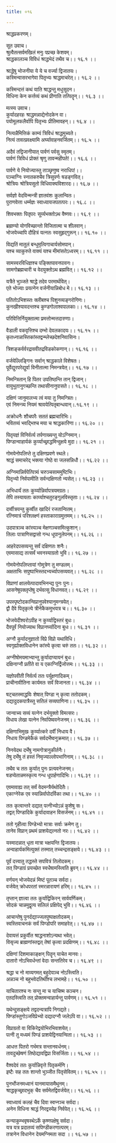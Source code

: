 ```yaml
---
title: ०१६

---
```

श्राद्धप्रकरणम्।  
  
सूत उवाच।  
श्रुत्वैतत्सर्वमखिलं मनुः पप्रच्छ केशवम्।  
श्राद्धकालञ्च विविधं श्राद्धभेदं तथैव च।। १६.१ ।।  
  
श्राद्धेषु भोजनीया ये ये च वर्ज्या द्विजातयः।  
कस्मिन्वासरभागेवा पितृभ्यः श्राद्धमाचरेत्।। १६.२ ।।  
  
कस्मिन्दत्तं कथं याति श्राद्धन्तु मधुसूदन।  
विधिना केन कर्त्तव्यं कथं प्रीणाति तत्पितॄन्।। १६.३ ।।  
  
मत्स्य उवाच।  
कुर्यादहरहः श्राद्धमन्नाद्येनोदकेन वा।  
पयोमूलफलैर्वापि पितृभ्यः प्रीतिमावहन्।। १६.४ ।।  
  
नित्यन्नैमित्तिकं काम्यं त्रिविधं श्राद्धमुच्यते।  
नित्यं तावत्प्रवक्ष्यामि अर्घ्यावाहनवर्जितम्।। १६.५ ।।  
  
अदैवं तद्विजानीयात् पार्वणं पर्वसु स्मृतम्।  
पार्वणं त्रिविधं प्रोक्तं श्रृणु तावन्महीपते!।। १६.६ ।।  
  
पार्वणे ये नियोज्यास्तु ताञ्छृणुष्व नराधिप!।।  
पञ्चाग्निः स्नातकश्चैव त्रिसुपर्णः षडङ्गवित्।  
श्रोत्रियः श्रोत्रियसुतो विधिवाक्यविशारदः।। १६.७ ।।  
  
सर्वज्ञो वेदविन्मन्त्री ज्ञातवंशः कुलान्वितः।  
पुराणवेत्ता धर्म्मज्ञः स्वाध्यायजपतत्परः।। १६.८ ।।  
  
शिवभक्तः पितृपरः सूर्य्यभक्तोऽथ वैष्णवः।। १६.९ ।।  
  
ब्रह्मण्यो योगविच्छान्तो विजितात्मा च शीलवान्।  
भोजयेच्चापि दौहित्रं यत्नतः स्वसुहृद्‌गुरून्।। १६.१० ।।  
  
विद्यतिं मातुलं बन्धुमृत्विगाचार्यसोमपान्।  
यश्च व्याकुरुते वाक्यं यश्च मीमांसतेऽध्वरम्।। १६.११ ।।  
  
सामस्वरविधिज्ञश्च पङ्क्तिपावनपावनः।  
सामगोब्रह्मचारी च वेदयुक्तोऽथ ब्रह्मवित्।। १६.१२ ।।  
  
यत्रैते भुञ्जते श्राद्धे तदेव परमार्थवित्।  
एते भोज्याः प्रयत्नेन वर्जनीयान्निबोध मे।। १६.१३ ।।  
  
पतितोऽभिशस्तः क्लीबश्च पिशुनव्यङ्गरोगिणः।  
कुनखीश्यावदन्तश्च कुण्डगोलाश्वपालकाः।। १६.१४ ।।  
  
परिवित्तिर्नियुक्तात्मा प्रमत्तोन्मत्तदारुणाः।  
  
वैडाली वकवृत्तिश्च दम्भो देवलकादयः।। १६.१५ ।।  
कृतध्नान्नास्तिकांस्तद्वन्म्लेच्छदेशनिवासिनः।  
  
त्रिशङ्कर्वर्वरद्राववीतद्रविडकोकणान्।। १६.१६ ।।  
  
वर्जयेल्लिङ्गिनः सर्वान् श्राद्धकाले विशेषतः।  
पूर्वेद्युरपरेद्युर्वा विनीतात्मा निमन्त्रयेत्।। १६.१७ ।।  
  
निमन्त्रितान् हि पितर उपतिष्ठन्ति तान् द्विजान्।  
वायुभूतानुगच्छन्ति तथासीनानुपासते।। १६.१८ ।।  
  
दक्षिणं जानुमालभ्य त्वं मया तु निमन्त्रितः।  
एवं निमन्त्र्य नियमं श्रावयेत्पितृबान्धवान्।.१६.१९ ।।  
  
अक्रोधनैः शौचपरैः सततं ब्रह्मचारिभिः।  
भवितव्यं भवद्भिश्च मया च श्राद्धकारिणा।। १६.२० ।।  
  
पितृयज्ञं विनिर्वर्त्य तर्पणाख्यन्तु योऽग्निमान्।  
पिण्डान्वाहार्यकं कुर्य्याच्छ्राद्धमिन्दुक्षये मुदा।। १६.२१ ।।  
  
गोमयेनोपलिप्ते तु दक्षिणप्रवणे स्थले।  
श्राद्धं समाचरेद् भक्त्या गोष्ठे वा जलसन्निधौ।। १६.२२ ।।  
  
अग्निमान्निर्वपेत्पित्र्यं चरुञ्चसाममुष्टिभिः।  
पितृभ्यो निर्वपामीति सर्वन्दक्षिणतो न्यसेत्।। १६.२३ ।।  
  
अभिधार्यं ततः कुर्य्यान्निर्वापत्रयमग्रतः।  
तेपि तस्यायताः कार्य्याश्चतुरङ्गुलविस्तृताः।। १६.२४ ।।  
  
दर्व्वीत्रयन्तु कुर्व्वीत खादिरं रजतान्वितम्।  
रत्निमात्रं परिश्लक्ष्णं हस्ताकाराग्रमुत्तमम्।। १६.२५ ।।  
  
उदपात्रञ्च कांस्यञ्च मेक्षणञ्चसमित्कुशान्।  
तिलाः पात्राणिसद्वासो गन्ध धूपानुलेपनम्।। १६.२६ ।।  
  
आहरेदपसव्यन्तु सर्वं दक्षिणतः शनैः।  
एवमासाद्य तत्सर्वं भवनस्याग्रतो भुवि।। १६.२७ ।।  
  
गोमयेनोपलिप्तायां गोमूत्रेण तु मण्डलम्।  
अक्षताभिः सपुष्पाभिस्तदभ्यर्च्यापसव्यवत्।। १६.२८ ।।  
  
विप्राणां क्षालयेत्पादावभिनन्द्य पुनः पुनः।  
आसनेषूपक्लृप्तेषु दर्भवत्सु विधानवत्।। १६.२९ ।।  
  
उपस्पृष्टोदकान्विप्रानुपवेश्यानुमन्त्रयेत्।  
द्वौ दैवे पितृकृत्ये त्रीनेकैकमुभयत्र च।। १६.३० ।।  
  
भोजयेदीश्वरोऽपीह न कुर्य्याद्विस्तरं बुधः।  
दैवपूर्वं नियोज्याथ विप्रानर्घ्यादिना बुधः।। १६.३१ ।।  
  
अग्नौ कुर्यादनुज्ञातो विप्रे विप्रो यथाविधि।  
स्वगृह्योक्तविधानेन कांस्ये कृत्वा चरुं ततः।। १६.३२ ।।  
  
अग्नीषोमयमाभ्यान्तु कुर्यादाप्यायनं बुधः।  
दक्षिनाग्नौ प्रतीते वा य एकाग्निर्द्विजोत्तमः।। १६.३३ ।।  
  
यज्ञोपवीती निर्वर्त्य ततः पर्युक्षणादिकम्।  
प्राचीनावीतिना कार्यमतः सर्वं विजानता।। १६.३४ ।।  
  
षट्‌चतस्माद्धविः शेषात्‌ पिण्डा न्‌ कृत्वा ततोदकम्।  
दद्यादुदकपात्रैस्तु सतिलं सव्यपाणिना।। १६.३५ ।।  
  
जान्वाच्य सव्यं यत्नेन दर्भयुक्तो विमत्सरः।  
विधाय लेखा यत्नेन निर्वापेष्ववनेजनम्।। १६.३६ ।।  
  
दक्षिणाभिमुखः कुर्य्यात्करे दर्वीं निधाय वै।  
निधाय पिण्डमेकैकं सर्वदर्भेष्वनुक्रमात्।। १६.३७ ।।  
  
निनयेदथ दर्भेषु नामगोत्रानुकीर्तनैः।  
तेषु दर्भेषु तं हस्तं निमृज्याल्लोपभागिनाम्।। १६.३८ ।।  
  
तथैव च ततः कुर्यात् पुनः प्रत्यवनेजनम्।  
षडप्येतान्नमस्कृत्य गन्ध धूपार्हणादिभिः।। १६.३९ ।।  
  
एवमावाह्य तत्‌ सर्वं वेदमन्त्रैर्यथोदितैः।  
एकाग्नेरेक एव स्यान्निर्वापोदर्विका तथा।। १६.४० ।।  
  
ततः कृत्वान्तरे दद्यात्‌ पत्नीभ्योऽन्नं कुशेषु सः।  
तद्वत्‌ पिण्डादिके कुर्यादावाहन विसर्जनम्।। १६.४१ ।।  
  
ततो गृहीत्वा पिण्डेभ्यो मात्राः सर्वाः क्रमेण तु।  
तानेव विप्रान्‌ प्रथमं प्राशयेद्यत्नतो नरः।। १६.४२ ।।  
  
यस्मादन्नात् धृता मात्रा भक्षयन्ति द्विजातयः।  
अन्वाहार्यकमित्युक्तं तस्मात् तच्चन्द्रसङ्क्षये।। १६.४३ ।।  
  
पूर्वं दत्त्वातु तद्धस्ते सपवित्रं तिलोदकम्।  
तत्‌ पिण्डाग्रं प्रयच्छेत स्वधैषामस्त्विति ब्रुवन्।। १६.४४ ।।  
  
वर्णयन् भोजयेदन्नं मिष्टं पूतञ्च सर्वदा।  
वर्जयेत् क्रोधपरतां स्मरन्नारायणं हरिम्।। १६.४५ ।।  
  
तृप्तान् ज्ञात्वा ततः कुर्याद्विकिरन् सार्ववर्णिकम्।  
सोदकं चान्नमुद्वृत्य सलिलं प्रक्षिपेद् भुवि।। १६.४६ ।।  
  
आचान्तेषु पुनर्दद्याज्जलपुष्पाक्षतोदकम्।  
स्वस्तिवाचनकं सर्वं पिण्डोपरि समाहरेत्।। १६.४७ ।।  
  
देवायत्तं प्रकुर्वीत श्राद्धनाशोऽन्यथा भवेत्।  
विसृज्य ब्राह्मणांस्तद्वत् तेषां कृत्वा प्रदक्षिणम्।। १६.४८ ।।  
  
दक्षिणां दिशमाकाङ्क्षन् पितॄन् याचेत मानवः।  
दातारो नोऽभिवर्धन्तां वेदाः सन्ततिरेव च।। १६.४९ ।।  
  
श्रद्धा च नो माव्यगमत्‌ बहुदेयञ्च नोऽस्त्विति।  
अन्नञ्च नो बहुभवेदतिथींश्च लभामहे।। १६.५० ।।  
  
याचितारश्च नः सन्तु मा च याचिष्म कञ्चन।  
एतदस्त्विति तत्‌ प्रोक्तमन्वाहार्यन्तु पार्वणम्।। १६.५१ ।।  
  
यथेन्दुसङ्क्षये तद्वदन्यत्रापि निगद्यते।  
पिण्डांस्तुगोऽजविप्रेभ्यो दद्यादग्नौ जलेऽपि वा।। १६.५२ ।।  
  
विप्राग्रतो वा विकिरेद्वयोभिरभिवाशयेत्।  
पत्नी तु मध्यमं पिण्डं प्राशयेद्विनयान्विता।। १६.५३ ।।  
  
आधत्त पितरो गर्भमत्र सन्तानवर्धनम्।  
तावदुच्छेषणं तिष्ठेद्यावद्विप्रा विसर्जिताः।। १६.५४ ।।  
  
वैश्वदेवं ततः कुर्यान्निवृत्ते पितृकर्मणि।  
इष्टैः सह ततः शान्तो भुञ्जीत पितृसेवितम्।। १६.५५ ।।  
  
पुनर्भोजनमध्वानं यानमायासमैथुनम्।  
श्राद्धकृच्छ्रादभुक् चैव सर्वमेतद्विवर्जयेत्।। १६.५६ ।।  
  
स्वाध्यायं कलहं चैव दिवा स्वप्नञ्च सर्वदा।  
अनेन विधिना श्राद्धं निरद्वस्येह निर्वपेत्।। १६.५६ ।।  
  
कन्याकुम्भवृषस्थेऽर्के कृष्णपक्षेषु सर्वदा।  
यत्र यत्र प्रदातव्यं सपिण्डीकरणात्परम्।  
तत्रानेन विधानेन देयमग्निमता सदा ।। १६.५७ ।।